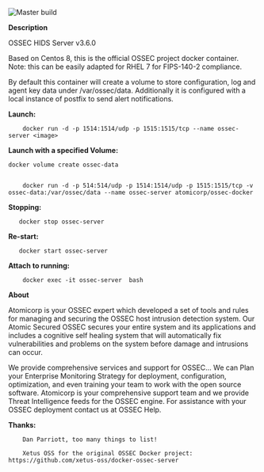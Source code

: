 ![Master build](https://github.com/james-martinez/ossec-docker/blob/master/.github/workflows/github.yml/badge.svg?branch=master)

**Description**

OSSEC HIDS Server v3.6.0

Based on Centos 8, this is the official OSSEC project docker container. Note: this can be easily adapted for RHEL 7 for FIPS-140-2 compliance. 

By default this container will create a volume to store configuration, log and agent key data 
under /var/ossec/data.  Additionally it is configured with a local instance of postfix to 
send alert notifications.



  
**Launch:**

        docker run -d -p 1514:1514/udp -p 1515:1515/tcp --name ossec-server <image>


**Launch with a specified Volume:**


	docker volume create ossec-data


        docker run -d -p 514:514/udp -p 1514:1514/udp -p 1515:1515/tcp -v ossec-data:/var/ossec/data --name ossec-server atomicorp/ossec-docker


**Stopping:**

       docker stop ossec-server

**Re-start:**

       docker start ossec-server


**Attach to running:**

        docker exec -it ossec-server  bash

**About**

Atomicorp is your OSSEC expert which developed a set of tools and rules for managing and securing the OSSEC host intrusion detection system. Our Atomic Secured OSSEC secures your entire system and its applications and includes a cognitive self healing system that will automatically fix vulnerabilities and problems on the system before damage and intrusions can occur.

We provide comprehensive services and support for OSSEC… We can Plan your Enterprise Monitoring Strategy for deployment, configuration, optimization, and even training your team to work with the open source software. 
Atomicorp is your comprehensive support team and we provide Threat Intelligence feeds for the OSSEC engine. For assistance with your OSSEC deployment contact us at OSSEC Help. 


**Thanks:**

        Dan Parriott, too many things to list!

        Xetus OSS for the original OSSEC Docker project: https://github.com/xetus-oss/docker-ossec-server


